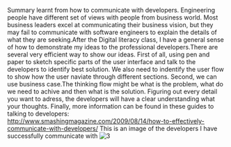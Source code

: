 Summary learnt from how to communicate with developers. Engineering people have different set of views with people from business world. Most business leaders excel at communicating their business vision, but they may fail to communicate with software engineers to explain the details of what they are seeking.After the Digital literacy class, I have a general sense of how to demonstrate my ideas to the professional developers.There are several very efficient way to show our ideas. First of all, using pen and paper to sketch specific parts of the user interface and talk to the developers to identify best solution. We also need to indentify the user flow to show how the user naviate through different sections. Second, we can use business case.The thinking flow might be what is the problem, what do we need to achive and then what is the solution. Figuring out every detail you want to adress, the developers will have a clear understanding what your thoughts.
Finally, more information can be found in these guides to talking to developers:
http://www.smashingmagazine.com/2009/08/14/how-to-effectively-communicate-with-developers/
This is an image of the developers I have successfully communicate with
![3](https://cloud.githubusercontent.com/assets/11997204/7329046/e507cb8c-ea8f-11e4-9c2e-22b18a624d40.jpg)
